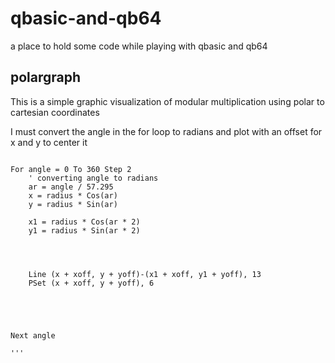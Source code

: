 # qbasic-and-qb64
a place to hold some code while playing with qbasic and qb64


## polargraph 

This is a simple graphic visualization of modular multiplication using polar to cartesian coordinates

I must convert the angle in the for loop to radians and plot with an offset for x and y to center it

```basic

For angle = 0 To 360 Step 2
    ' converting angle to radians
    ar = angle / 57.295
    x = radius * Cos(ar)
    y = radius * Sin(ar)

    x1 = radius * Cos(ar * 2)
    y1 = radius * Sin(ar * 2)




    Line (x + xoff, y + yoff)-(x1 + xoff, y1 + yoff), 13
    PSet (x + xoff, y + yoff), 6





Next angle

'''
